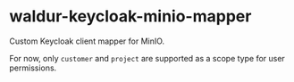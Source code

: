 # waldur-keycloak-minio-mapper

Custom Keycloak client mapper for MinIO.

For now, only `customer` and `project` are supported as a scope type for user permissions.
